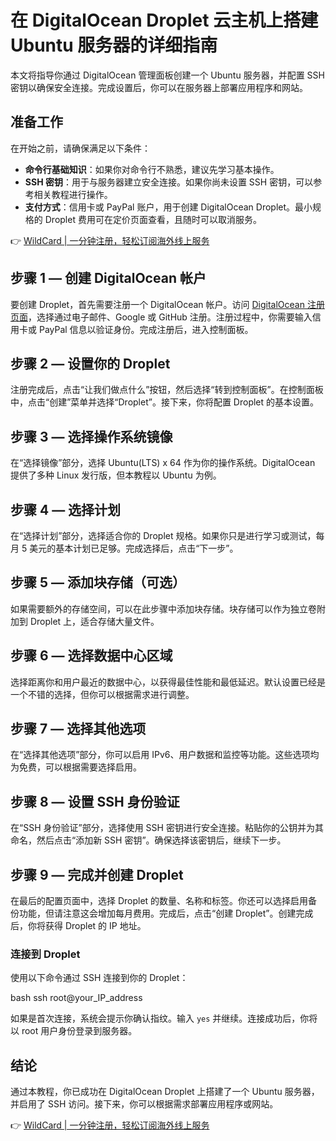 # 在 DigitalOcean Droplet 云主机上搭建 Ubuntu 服务器的详细指南

本文将指导你通过 DigitalOcean 管理面板创建一个 Ubuntu 服务器，并配置 SSH 密钥以确保安全连接。完成设置后，你可以在服务器上部署应用程序和网站。

## 准备工作
在开始之前，请确保满足以下条件：

- **命令行基础知识**：如果你对命令行不熟悉，建议先学习基本操作。
- **SSH 密钥**：用于与服务器建立安全连接。如果你尚未设置 SSH 密钥，可以参考相关教程进行操作。
- **支付方式**：信用卡或 PayPal 账户，用于创建 DigitalOcean Droplet。最小规格的 Droplet 费用可在定价页面查看，且随时可以取消服务。

👉 [WildCard | 一分钟注册，轻松订阅海外线上服务](https://bbtdd.com/WildCard)

## 步骤 1 — 创建 DigitalOcean 帐户
要创建 Droplet，首先需要注册一个 DigitalOcean 帐户。访问 [DigitalOcean 注册页面](https://www.digitalocean.com/)，选择通过电子邮件、Google 或 GitHub 注册。注册过程中，你需要输入信用卡或 PayPal 信息以验证身份。完成注册后，进入控制面板。

## 步骤 2 — 设置你的 Droplet
注册完成后，点击“让我们做点什么”按钮，然后选择“转到控制面板”。在控制面板中，点击“创建”菜单并选择“Droplet”。接下来，你将配置 Droplet 的基本设置。

## 步骤 3 — 选择操作系统镜像
在“选择镜像”部分，选择 Ubuntu(LTS) x 64 作为你的操作系统。DigitalOcean 提供了多种 Linux 发行版，但本教程以 Ubuntu 为例。

## 步骤 4 — 选择计划
在“选择计划”部分，选择适合你的 Droplet 规格。如果你只是进行学习或测试，每月 5 美元的基本计划已足够。完成选择后，点击“下一步”。

## 步骤 5 — 添加块存储（可选）
如果需要额外的存储空间，可以在此步骤中添加块存储。块存储可以作为独立卷附加到 Droplet 上，适合存储大量文件。

## 步骤 6 — 选择数据中心区域
选择距离你和用户最近的数据中心，以获得最佳性能和最低延迟。默认设置已经是一个不错的选择，但你可以根据需求进行调整。

## 步骤 7 — 选择其他选项
在“选择其他选项”部分，你可以启用 IPv6、用户数据和监控等功能。这些选项均为免费，可以根据需要选择启用。

## 步骤 8 — 设置 SSH 身份验证
在“SSH 身份验证”部分，选择使用 SSH 密钥进行安全连接。粘贴你的公钥并为其命名，然后点击“添加新 SSH 密钥”。确保选择该密钥后，继续下一步。

## 步骤 9 — 完成并创建 Droplet
在最后的配置页面中，选择 Droplet 的数量、名称和标签。你还可以选择启用备份功能，但请注意这会增加每月费用。完成后，点击“创建 Droplet”。创建完成后，你将获得 Droplet 的 IP 地址。

### 连接到 Droplet
使用以下命令通过 SSH 连接到你的 Droplet：

bash
ssh root@your_IP_address


如果是首次连接，系统会提示你确认指纹。输入 `yes` 并继续。连接成功后，你将以 root 用户身份登录到服务器。

## 结论
通过本教程，你已成功在 DigitalOcean Droplet 上搭建了一个 Ubuntu 服务器，并启用了 SSH 访问。接下来，你可以根据需求部署应用程序或网站。

👉 [WildCard | 一分钟注册，轻松订阅海外线上服务](https://bbtdd.com/WildCard)
